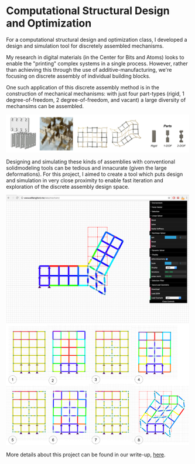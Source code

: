 # Computational Structural Design and Optimization

For a computational structural design and optimization class, I developed a design and simulation tool for discretely assembled mechanisms.

My research in digital materials (in the Center for Bits and Atoms) looks to enable the "printing" complex systems in a single process. However, rather than achieving this through the use of additive-manufacturing, we're focusing on discrete assembly of individual building blocks.

One such application of this discrete assembly method is in the construction of mechanical mechanisms: with just four part-types (rigid, 1 degree-of-freedom, 2 degree-of-freedom, and vacant) a large diversity of mechansims can be assembled.

<img src="images/assembly_architecture_alpha.png" width=500>

Designing and simulating these kinds of assemblies with conventional solidmodeling tools can be tedious and innacurate (given the large deformations). For this project, I aimed to create a tool which puts design and simulation in very close proximity to enable fast iteration and exploration of the discrete assembly design space.

<img src="images/design_tool.png" width=500>

<img src="images/opt_sequence_alpha.png" width=500>

More details about this project can be found in our write-up, <a href="images/Design and Optimization Tools for Discretely Assembled Mechansims – Final.pdf">here</a>.